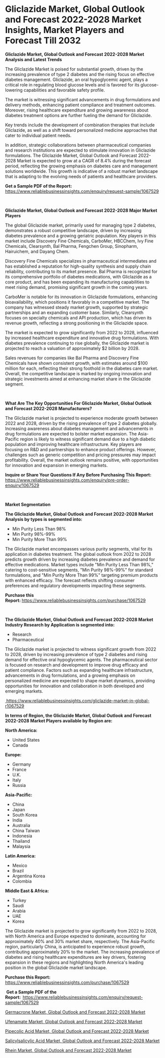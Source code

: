 <p><h1>Gliclazide Market, Global Outlook and Forecast 2022-2028 Market Insights, Market Players and Forecast Till 2032</h1></p><p><strong>Gliclazide Market, Global Outlook and Forecast 2022-2028 Market Analysis and Latest Trends</strong></p>
<p><p>The Gliclazide Market is poised for substantial growth, driven by the increasing prevalence of type 2 diabetes and the rising focus on effective diabetes management. Gliclazide, an oral hypoglycemic agent, plays a critical role in regulating blood glucose levels and is favored for its glucose-lowering capabilities and favorable safety profile. </p><p>The market is witnessing significant advancements in drug formulations and delivery methods, enhancing patient compliance and treatment outcomes. Moreover, rising healthcare expenditure and growing awareness about diabetes treatment options are further fueling the demand for Gliclazide. </p><p>Key trends include the development of combination therapies that include Gliclazide, as well as a shift toward personalized medicine approaches that cater to individual patient needs. </p><p>In addition, strategic collaborations between pharmaceutical companies and research institutions are expected to stimulate innovation in Gliclazide formulations. The Gliclazide Market, Global Outlook and Forecast 2022-2028 Market is expected to grow at a CAGR of 8.4% during the forecast period, reflecting the growing emphasis on diabetes care and management solutions worldwide. This growth is indicative of a robust market landscape that is adapting to the evolving needs of patients and healthcare providers.</p></p>
<p><strong>Get a Sample PDF of the Report:&nbsp;</strong> <a href="https://www.reliablebusinessinsights.com/enquiry/request-sample/1067529?utm_campaign=75&utm_medium=2&utm_source=Github&utm_content=ia&utm_term=21032025&utm_id=gliclazide-market-global-outlook-and-forecast-2022-2028">https://www.reliablebusinessinsights.com/enquiry/request-sample/1067529</a></p>
<p>&nbsp;</p>
<p><strong>Gliclazide Market, Global Outlook and Forecast 2022-2028 Major Market Players</strong></p>
<p><p>The global Gliclazide market, primarily used for managing type 2 diabetes, demonstrates a robust competitive landscape, driven by increasing diabetes prevalence and a growing geriatric population. Key players in this market include Discovery Fine Chemicals, CarboMer, HBCChem, Ivy Fine Chemicals, Clearsynth, Bal Pharma, Fengchen Group, Sinopharm, Hairuichem, and Dayang Chem.</p><p>Discovery Fine Chemicals specializes in pharmaceutical intermediates and has established a reputation for high-quality synthesis and supply chain reliability, contributing to its market presence. Bal Pharma is recognized for its comprehensive portfolio of diabetes medications, with Gliclazide as a core product, and has been expanding its manufacturing capabilities to meet rising demand, promising significant growth in the coming years.</p><p>CarboMer is notable for its innovation in Gliclazide formulations, enhancing bioavailability, which positions it favorably in a competitive market. The company has witnessed steady market growth, supported by strategic partnerships and an expanding customer base. Similarly, Clearsynth focuses on specialty chemicals and API production, which has driven its revenue growth, reflecting a strong positioning in the Gliclazide space.</p><p>The market is expected to grow significantly from 2022 to 2028, influenced by increased healthcare expenditure and innovative drug formulations. With diabetes prevalence continuing to rise globally, the Gliclazide market is projected to reach a valuation of approximately $2 billion by 2028.</p><p>Sales revenues for companies like Bal Pharma and Discovery Fine Chemicals have shown consistent growth, with estimates around $100 million for each, reflecting their strong foothold in the diabetes care market. Overall, the competitive landscape is marked by ongoing innovation and strategic investments aimed at enhancing market share in the Gliclazide segment.</p></p>
<p>&nbsp;</p>
<p><strong>What Are The Key Opportunities For Gliclazide Market, Global Outlook and Forecast 2022-2028 Manufacturers?</strong></p>
<p><p>The Gliclazide market is projected to experience moderate growth between 2022 and 2028, driven by the rising prevalence of type 2 diabetes globally. Increasing awareness about diabetes management and advancements in drug formulations are expected to bolster market expansion. The Asia-Pacific region is likely to witness significant demand due to a high diabetic population and improving healthcare infrastructure. Key players are focusing on R&D and partnerships to enhance product offerings. However, challenges such as generic competition and pricing pressures may impact profitability. Overall, the market outlook remains positive, with opportunities for innovation and expansion in emerging markets.</p></p>
<p><strong>Inquire or Share Your Questions If Any Before Purchasing This Report:</strong> <a href="https://www.reliablebusinessinsights.com/enquiry/pre-order-enquiry/1067529?utm_campaign=75&utm_medium=2&utm_source=Github&utm_content=ia&utm_term=21032025&utm_id=gliclazide-market-global-outlook-and-forecast-2022-2028">https://www.reliablebusinessinsights.com/enquiry/pre-order-enquiry/1067529</a></p>
<p>&nbsp;</p>
<p><strong>Market Segmentation</strong></p>
<p><strong>The Gliclazide Market, Global Outlook and Forecast 2022-2028 Market Analysis by types is segmented into:</strong></p>
<p><ul><li>Min Purity Less Than 98%</li><li>Min Purity 98%-99%</li><li>Min Purity More Than 99%</li></ul></p>
<p><p>The Gliclazide market encompasses various purity segments, vital for its application in diabetes treatment. The global outlook from 2022 to 2028 predicts growth driven by increasing diabetes prevalence and demand for effective medications. Market types include "Min Purity Less Than 98%," catering to cost-sensitive segments, "Min Purity 98%-99%" for standard formulations, and "Min Purity More Than 99%" targeting premium products with enhanced efficacy. The forecast reflects shifting consumer preferences and regulatory developments impacting these segments.</p></p>
<p><strong>Purchase this Report:&nbsp;</strong><a href="https://www.reliablebusinessinsights.com/purchase/1067529?utm_campaign=75&utm_medium=2&utm_source=Github&utm_content=ia&utm_term=21032025&utm_id=gliclazide-market-global-outlook-and-forecast-2022-2028">https://www.reliablebusinessinsights.com/purchase/1067529</a></p>
<p>&nbsp;</p>
<p><strong>The Gliclazide Market, Global Outlook and Forecast 2022-2028 Market Industry Research by Application is segmented into:</strong></p>
<p><ul><li>Research</li><li>Pharmaceutical</li></ul></p>
<p><p>The Gliclazide market is projected to witness significant growth from 2022 to 2028, driven by increasing prevalence of type 2 diabetes and rising demand for effective oral hypoglycemic agents. The pharmaceutical sector is focused on research and development to improve drug efficacy and patient compliance. Factors such as expanding healthcare infrastructure, advancements in drug formulations, and a growing emphasis on personalized medicine are expected to shape market dynamics, providing opportunities for innovation and collaboration in both developed and emerging markets.</p></p>
<p><a href="https://www.reliablebusinessinsights.com/gliclazide-market-in-global-r1067529?utm_campaign=75&utm_medium=2&utm_source=Github&utm_content=ia&utm_term=21032025&utm_id=gliclazide-market-global-outlook-and-forecast-2022-2028">&nbsp;https://www.reliablebusinessinsights.com/gliclazide-market-in-global-r1067529</a></p>
<p><strong>In terms of Region, the Gliclazide Market, Global Outlook and Forecast 2022-2028 Market Players available by Region are:</strong></p>
<p>
    <p> <strong> North America: </strong>
        <ul>
            <li>United States</li>
            <li>Canada</li>
        </ul>
        </p> 
    <p> <strong> Europe: </strong>
        <ul>
            <li>Germany</li>
            <li>France</li>
            <li>U.K.</li>
            <li>Italy</li>
            <li>Russia</li>
        </ul>
        </p> 
    <p> <strong> Asia-Pacific: </strong>
        <ul>
            <li>China</li>
            <li>Japan</li>
            <li>South Korea</li>
            <li>India</li>
            <li>Australia</li>
            <li>China Taiwan</li>
            <li>Indonesia</li>
            <li>Thailand</li>
            <li>Malaysia</li>
        </ul>
        </p> 
    <p> <strong> Latin America: </strong>
        <ul>
            <li>Mexico</li>
            <li>Brazil</li>
            <li>Argentina Korea</li>
            <li>Colombia</li>
        </ul>
        </p> 
    <p> <strong> Middle East & Africa: </strong>
        <ul>
            <li>Turkey</li>
            <li>Saudi</li>
            <li>Arabia</li>
            <li>UAE</li>
            <li>Korea</li>
        </ul>
    </p>
    </p>
<p><p>The Gliclazide market is projected to grow significantly from 2022 to 2028, with North America and Europe expected to dominate, accounting for approximately 40% and 30% market share, respectively. The Asia-Pacific region, particularly China, is anticipated to experience robust growth, contributing approximately 20% to the market. The increasing prevalence of diabetes and rising healthcare expenditures are key drivers, fostering expansion in these regions and highlighting North America's leading position in the global Gliclazide market landscape.</p></p>
<p><strong>Purchase this Report: </strong><a href="https://www.reliablebusinessinsights.com/purchase/1067529?utm_campaign=75&utm_medium=2&utm_source=Github&utm_content=ia&utm_term=21032025&utm_id=gliclazide-market-global-outlook-and-forecast-2022-2028">https://www.reliablebusinessinsights.com/purchase/1067529</a></p>
<p>&nbsp;<strong>Get a Sample PDF of the Report:&nbsp;&nbsp;</strong><a href="https://www.reliablebusinessinsights.com/enquiry/request-sample/1067529?utm_campaign=75&utm_medium=2&utm_source=Github&utm_content=ia&utm_term=21032025&utm_id=gliclazide-market-global-outlook-and-forecast-2022-2028">https://www.reliablebusinessinsights.com/enquiry/request-sample/1067529</a></p>
<p><strong></strong></p>
<p><p><a href="https://github.com/abuegalawixo/Market-Research-Report-List-1/blob/main/germacrone-market-global-outlook-and-forecast-2022-2028-market.md?utm_campaign=75&utm_medium=2&utm_source=Github&utm_content=ia&utm_term=21032025&utm_id=gliclazide-market-global-outlook-and-forecast-2022-2028">Germacrone Market, Global Outlook and Forecast 2022-2028 Market</a></p><p><a href="https://github.com/trossdushi7u/Market-Research-Report-List-1/blob/main/ufenamate-market-global-outlook-and-forecast-2022-2028-market.md?utm_campaign=75&utm_medium=2&utm_source=Github&utm_content=ia&utm_term=21032025&utm_id=gliclazide-market-global-outlook-and-forecast-2022-2028">Ufenamate Market, Global Outlook and Forecast 2022-2028 Market</a></p><p><a href="https://github.com/gavalegeyndt26/Market-Research-Report-List-1/blob/main/pipecolic-acid-market-global-outlook-and-forecast-2022-2028-market.md?utm_campaign=75&utm_medium=2&utm_source=Github&utm_content=ia&utm_term=21032025&utm_id=gliclazide-market-global-outlook-and-forecast-2022-2028">Pipecolic Acid Market, Global Outlook and Forecast 2022-2028 Market</a></p><p><a href="https://github.com/boonegoicks7/Market-Research-Report-List-1/blob/main/salicylsalicylic-acid-market-global-outlook-and-forecast-2022-2028-market.md?utm_campaign=75&utm_medium=2&utm_source=Github&utm_content=ia&utm_term=21032025&utm_id=gliclazide-market-global-outlook-and-forecast-2022-2028">Salicylsalicylic Acid Market, Global Outlook and Forecast 2022-2028 Market</a></p><p><a href="https://github.com/cernkomlkawi/Market-Research-Report-List-1/blob/main/rhein-market-global-outlook-and-forecast-2022-2028-market.md?utm_campaign=75&utm_medium=2&utm_source=Github&utm_content=ia&utm_term=21032025&utm_id=gliclazide-market-global-outlook-and-forecast-2022-2028">Rhein Market, Global Outlook and Forecast 2022-2028 Market</a></p></p>